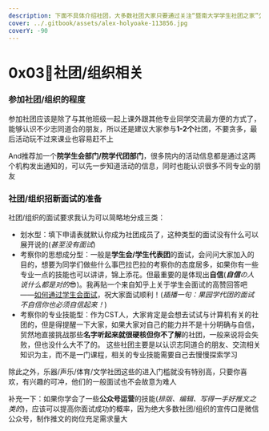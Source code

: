 ```yaml
---
description: 下面不具体介绍社团，大多数社团大家只要通过关注“暨南大学学生社团之家”公众号就可以找到，我只说明一些加入社团组织的注意点(坑)
cover: ../.gitbook/assets/alex-holyoake-113856.jpg
coverY: -90
---
```


# 0x03🥳社团/组织相关

### 参加社团/组织的程度

参加社团应该是除了与其他班级一起上课外跟其他专业同学交流最方便的方式了，能够认识不少志同道合的朋友，所以还是建议大家参与**1-2个**社团，不要贪多，最后活动玩不过来课业也容易赶不上

And推荐加一个**院学生会部门/院学代团部门**，很多院内的活动信息都是通过这两个机构发出通知的，可以先一步知道活动的信息，同时也能认识很多不同专业的朋友

### 社团/组织招新面试的准备

社团/组织的面试要求我认为可以简略地分成三类：

* 划水型：填下申请表就默认你成为社团成员了，这种类型的面试没有什么可以展开说的(_甚至没有面试_)
* 考察你的思想成分型：一般是**学生会/学生代表团**的面试，会问问大家加入的目的，想要为同学们做些什么事巴拉巴拉的考察你的态度居多，如果你有一些专业一点的技能也可以讲讲，锦上添花。但最重要的是体现出**自信**(_**自信**の人说什么都是对的_😎)。我再贴一个来自知乎上关于学生会面试的高赞回答吧——[如何通过学生会面试](https://www.zhihu.com/question/26195380/answer/2110310472)，祝大家面试顺利！(_插播一句：果园学代团的面试不自信你也必须自信起来！_)
* 考察你的专业技能型：作为CST人，大家肯定是会想去试试与计算机有关的社团的，但是得提醒一下大家，如果大家对自己的能力并不是十分明确与自信，贸然地直接挑战那些**名字听起来就很硬核但你不了解**的社团，一般来说将会失败，但也没什么大不了的。 这些社团主要是以认识志同道合的朋友、交流相关知识为主，而不是一门课程，相关的专业技能需要自己去慢慢探索学习

除此之外，乐器/声乐/体育/文学社团这些的进入门槛就没有特别高，只要你喜欢，有兴趣的可冲，他们的一般面试也不会故意为难人

补充一下：如果你学会了一些**公众号运营**的技能(_排版、编辑、写得一手好推文之类的_)，应该可以提高你面试成功的概率，因为绝大多数社团/组织的宣传口是微信公众号，制作推文的岗位充足需求量大
